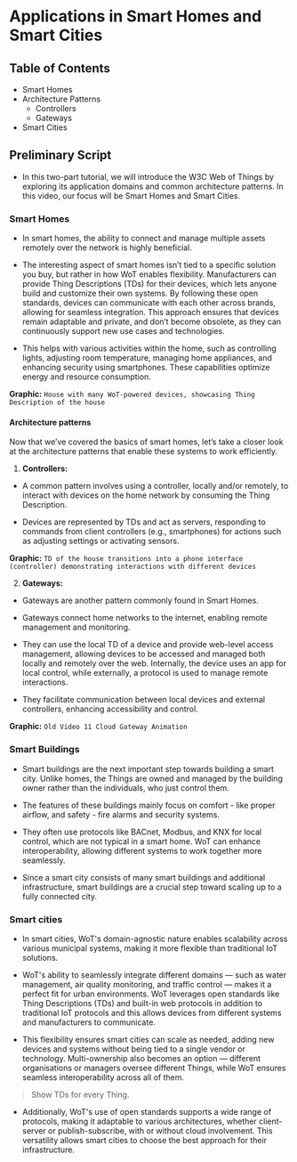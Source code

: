 # Applications in Smart Homes and Smart Cities

## Table of Contents

- Smart Homes
- Architecture Patterns
  - Controllers
  - Gateways
- Smart Cities

## Preliminary Script

- In this two-part tutorial, we will introduce the W3C Web of Things by exploring its application domains and common architecture patterns. In this video, our focus will be Smart Homes and Smart Cities.

### Smart Homes

- In smart homes, the ability to connect and manage multiple assets remotely over the network is highly beneficial.

- The interesting aspect of smart homes isn’t tied to a specific solution you buy, but rather in how WoT enables flexibility. Manufacturers can provide Thing Descriptions (TDs) for their devices, which lets anyone build and customize their own systems. By following these open standards, devices can communicate with each other across brands, allowing for seamless integration. This approach ensures that devices remain adaptable and private, and don’t become obsolete, as they can continuously support new use cases and technologies.

- This helps with various activities within the home, such as controlling lights, adjusting room temperature, managing home appliances, and enhancing security using smartphones. These capabilities optimize energy and resource consumption.

**Graphic:** `House with many WoT-powered devices, showcasing Thing Description of the house`

#### Architecture patterns

Now that we’ve covered the basics of smart homes, let’s take a closer look at the architecture patterns that enable these systems to work efficiently.

1. **Controllers:**

- A common pattern involves using a controller, locally and/or remotely, to interact with devices on the home network by consuming the Thing Description.

- Devices are represented by TDs and act as servers, responding to commands from client controllers (e.g., smartphones) for actions such as adjusting settings or activating sensors.

**Graphic:** `TD of the house transitions into a phone interface (controller) demonstrating interactions with different devices`

2. **Gateways:**

- Gateways are another pattern commonly found in Smart Homes.

- Gateways connect home networks to the internet, enabling remote management and monitoring.

- They can use the local TD of a device and provide web-level access management, allowing devices to be accessed and managed both locally and remotely over the web. Internally, the device uses an app for local control, while externally, a protocol is used to manage remote interactions.

- They facilitate communication between local devices and external controllers, enhancing accessibility and control.

**Graphic:** `Old Video 11 Cloud Gateway Animation`

### Smart Buildings

- Smart buildings are the next important step towards building a smart city. Unlike homes, the Things are owned and managed by the building owner rather than the individuals, who just control them.

- The features of these buildings mainly focus on comfort - like proper airflow, and safety - fire alarms and security systems.

- They often use protocols like BACnet, Modbus, and KNX for local control, which are not typical in a smart home. WoT can enhance interoperability, allowing different systems to work together more seamlessly.

- Since a smart city consists of many smart buildings and additional infrastructure, smart buildings are a crucial step toward scaling up to a fully connected city.

### Smart cities

- In smart cities, WoT's domain-agnostic nature enables scalability across various municipal systems, making it more flexible than traditional IoT solutions. 

- WoT's ability to seamlessly integrate different domains — such as water management, air quality monitoring, and traffic control — makes it a perfect fit for urban environments. WoT leverages open standards like Thing Descriptions (TDs) and built-in web protocols in addition to traditional IoT protocols and this allows devices from different systems and manufacturers to communicate.

- This flexibility ensures smart cities can scale as needed, adding new devices and systems without being tied to a single vendor or technology. Multi-ownership also becomes an option — different organisations or managers oversee different Things, while WoT ensures seamless interoperability across all of them.

> Show TDs for every Thing.

- Additionally, WoT's use of open standards supports a wide range of protocols, making it adaptable to various architectures, whether client-server or publish-subscribe, with or without cloud involvement. This versatility allows smart cities to choose the best approach for their infrastructure.
